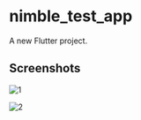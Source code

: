 # nimble_test_app

A new Flutter project.

## Screenshots

![1](https://user-images.githubusercontent.com/36971299/166085619-536e75ed-1ab3-4d32-a63b-5d0c154406e0.png)

![2](https://user-images.githubusercontent.com/36971299/166085623-c62ed56a-9af3-4754-a54c-8b052ccc96de.png)
